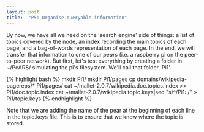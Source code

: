 ```yaml
---
layout: post
title:  "P5: Organise queryable information"
---
```


By now, we have all we need on the 'search engine' side of things: a list of topics covered by the node, an index recording the main topics of each page, and a bag-of-words representation of each page. In the end, we will transfer that information to one of our *pears* (i.e. a raspberry pi on the peer-to-peer network). But first, let's test everything by creating a folder in ~/PeARS/ simulating the pi's filesystem. We'll call that folder 'Pi1'.

{% highlight bash %}
mkdir Pi1/
mkdir Pi1/pages
cp domains/wikipedia-pagereps/* Pi1/pages/
cat ~/mallet-2.0.7/wikipedia.doc.topics.index >> Pi1/doc.topic.index
cat ~/mallet-2.0.7/wikipedia.topic.keys|sed "s/^/Pi1: /" > Pi1/topic.keys 
{% endhighlight %}

Note that we are adding the name of the pear at the beginning of each line in the topic.keys file. This is to ensure that we know where the topic is stored.
